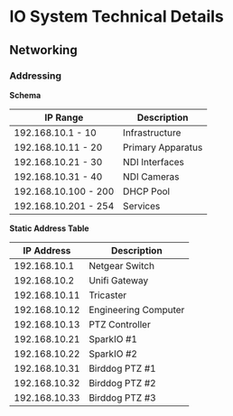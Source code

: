 # IO System Technical Details

## Networking

### Addressing

__Schema__

| IP Range             | Description       |
|----------------------|-------------------|
| 192.168.10.1 - 10    | Infrastructure    |
| 192.168.10.11 - 20   | Primary Apparatus |
| 192.168.10.21 - 30   | NDI Interfaces    |
| 192.168.10.31 - 40   | NDI Cameras       |
| 192.168.10.100 - 200 | DHCP Pool         |
| 192.168.10.201 - 254 | Services          |

__Static Address Table__

| IP Address    | Description          |
|---------------|----------------------|
| 192.168.10.1  | Netgear Switch       |
| 192.168.10.2  | Unifi Gateway        |
| 192.168.10.11 | Tricaster            |
| 192.168.10.12 | Engineering Computer |
| 192.168.10.13 | PTZ Controller       |
| 192.168.10.21 | SparkIO #1           |
| 192.168.10.22 | SparkIO #2           |
| 192.168.10.31 | Birddog PTZ #1       |
| 192.168.10.32 | Birddog PTZ #2       |
| 192.168.10.33 | Birddog PTZ #3       |


